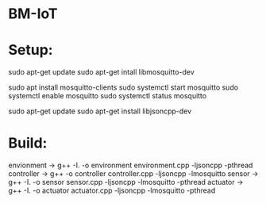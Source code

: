 # BM-IoT

# Setup:
sudo apt-get update
sudo apt-get intall libmosquitto-dev

sudo apt install mosquitto-clients
sudo systemctl start mosquitto
sudo systemctl enable mosquitto
sudo systemctl status mosquitto

sudo apt-get update
sudo apt-get install libjsoncpp-dev

# Build:

envionment -> g++ -I. -o environment environment.cpp -ljsoncpp -pthread
controller -> g++ -o controller controller.cpp -ljsoncpp -lmosquitto
sensor -> g++ -I. -o sensor sensor.cpp -ljsoncpp -lmosquitto -pthread
actuator -> g++ -I. -o actuator actuator.cpp -ljsoncpp -lmosquitto -pthread
